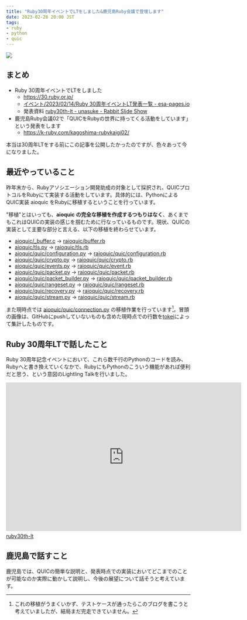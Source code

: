 ```yaml
---
title: "Ruby30周年イベントでLTをしました&鹿児島Ruby会議で登壇します"
date: 2023-02-28 20:00 JST
tags: 
- ruby
- python
- quic
---
```


![](2023/raioquic-loc-202302.png)

## まとめ
- Ruby 30周年イベントでLTをしました
    - <https://30.ruby.or.jp/>
    - [イベント/2023/02/14/Ruby 30周年イベントLT発表一覧 - esa-pages.io](https://esa-pages.io/p/sharing/19703/posts/51/d26f8bcf02caba5e7b06.html)
    - 発表資料 [ruby30th-lt - unasuke - Rabbit Slide Show](https://slide.rabbit-shocker.org/authors/unasuke/ruby30th-lt/)
- 鹿児島Ruby会議02で「QUICをRubyの世界に持ってくる活動をしています」という発表をします
    - <https://k-ruby.com/kagoshima-rubykaigi02/>

本当は30周年LTをする前にこの記事を公開したかったのですが、色々あって今になりました。

## 最近やっていること
昨年末から、Rubyアソシエーション開発助成の対象として採択され、QUICプロトコルをRubyにて実装する活動をしています。具体的には、PythonによるQUIC実装 aioquic をRubyに移植するということを行っています。

"移植"とはいっても、**aioquic の完全な移植を作成するつもりはなく**、あくまでもこれはQUICの実装の感じを掴むために行なっているものです。現状、QUICの実装として主要な部分と言える、以下の移植を終わらせています。

- [aioquic/_buffer.c](https://github.com/aiortc/aioquic/blob/main/src/aioquic/_buffer.c) → [raioquic/buffer.rb](https://github.com/unasuke/raioquic/blob/main/lib/raioquic/buffer.rb)
- [aioquic/tls.py](https://github.com/aiortc/aioquic/blob/main/src/aioquic/tls.py) → [raioquic/tls.rb](https://github.com/unasuke/raioquic/blob/main/lib/raioquic/tls.rb)
- [aioquic/quic/configuration.py](https://github.com/aiortc/aioquic/blob/main/src/aioquic/quic/configuration.py) → [raioquic/quic/configuration.rb](https://github.com/unasuke/raioquic/blob/main/lib/raioquic/quic/configuration.rb)
- [aioquic/quic/crypto.py](https://github.com/aiortc/aioquic/blob/main/src/aioquic/quic/crypto.py) → [raioquic/quic/crypto.rb](https://github.com/unasuke/raioquic/blob/main/lib/raioquic/quic/crypto.rb)
- [aioquic/quic/events.py](https://github.com/aiortc/aioquic/blob/main/src/aioquic/quic/events.py) → [raioquic/quic/event.rb](https://github.com/unasuke/raioquic/blob/main/lib/raioquic/quic/event.rb)
- [aioquic/quic/packet.py](https://github.com/aiortc/aioquic/blob/main/src/aioquic/quic/packet.py) → [raioquic/quic/packet.rb](https://github.com/unasuke/raioquic/blob/main/lib/raioquic/quic/packet.rb)
- [aioquic/quic/packet_builder.py](https://github.com/aiortc/aioquic/blob/main/src/aioquic/quic/packet_builder.py) → [raioquic/quic/packet_builder.rb](https://github.com/unasuke/raioquic/blob/main/lib/raioquic/quic/packet_builder.rb)
- [aioquic/quic/rangeset.py](https://github.com/aiortc/aioquic/blob/main/src/aioquic/quic/rangeset.py) → [raioquic/quic/rangeset.rb](https://github.com/unasuke/raioquic/blob/main/lib/raioquic/quic/rangeset.rb)
- [aioquic/quic/recovery.py](https://github.com/aiortc/aioquic/blob/main/src/aioquic/quic/recovery.py) → [raioquic/quic/recovery.rb](https://github.com/unasuke/raioquic/blob/main/lib/raioquic/quic/recovery.rb)
- [aioquic/quic/stream.py](https://github.com/aiortc/aioquic/blob/main/src/aioquic/quic/stream.py) → [raioquic/quic/stream.rb](https://github.com/unasuke/raioquic/blob/main/lib/raioquic/quic/stream.rb)

また現時点では [aioquic/quic/connection.py](https://github.com/aiortc/aioquic/blob/main/src/aioquic/quic/connection.py) の移植作業を行っています[^connection]。冒頭の画像は、GitHubにpushしていないものも含めた現時点での行数を[tokei](https://github.com/XAMPPRocky/tokei)によって集計したものです。

## Ruby 30周年LTで話したこと
Ruby 30周年記念イベントにおいて、これら数千行のPythonのコードを読み、Rubyへと書き換えていくなかで、RubyにもPythonのこういう機能があれば便利だと思う、という意図のLightling Talkを行いました。

<iframe src="https://slide.rabbit-shocker.org/authors/unasuke/ruby30th-lt/viewer.html"
        width="640" height="404"
        frameborder="0"
        marginwidth="0"
        marginheight="0"
        scrolling="no"
        style="border: 1px solid #ccc; border-width: 1px 1px 0; box-sizing: content-box; margin-bottom: 5px"
        allowfullscreen> </iframe>
<div style="margin-bottom: 5px">
  <a href="https://slide.rabbit-shocker.org/authors/unasuke/ruby30th-lt/" title="ruby30th-lt">ruby30th-lt</a>
</div>


## 鹿児島で話すこと

鹿児島では、QUICの簡単な説明と、発表時点での実装においてどこまでのことが可能なのか実際に動かして説明し、今後の展望について話そうと考えています。

[^connection]: これの移植がうまくいかず、テストケースが通ったらこのブログを書こうと考えていましたが、結局まだ完走できていません。
